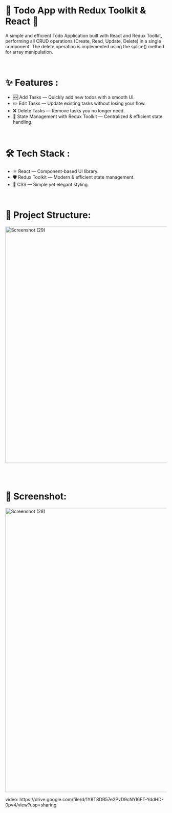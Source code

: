 <h1>📝 Todo App with Redux Toolkit & React 🚀</h1>
<p> A simple and efficient Todo Application built with React and Redux Toolkit, performing all CRUD operations (Create, Read, Update, Delete) in a single component. The delete operation is implemented using the splice() method for array manipulation.</p>
<br>
<h1>✨ Features :</h1>
<ul>
  <li>🆕  Add Tasks — Quickly add new todos with a smooth UI.</li>
  <li>✏️ Edit Tasks — Update existing tasks without losing your flow.</li>
  <li>❌ Delete Tasks — Remove tasks you no longer need.</li>
  <li>💾 State Management with Redux Toolkit — Centralized & efficient state handling.</li>
</ul>
<br>
<h1>🛠️ Tech Stack :</h1>
<ul>
  <li>⚛️ React — Component-based UI library.</li>
  <li>🛡️ Redux Toolkit — Modern & efficient state management.</li>
  <li>🎨 CSS — Simple yet elegant styling.</li>
</ul>
<br>
<h1>📂 Project Structure:</h1>
<img width="1357" height="737" alt="Screenshot (29)" src="https://github.com/user-attachments/assets/3a1750d8-9bd7-4eaa-a307-7485d9448379" />

<br> <br>
<h1>📸 Screenshot:</h1>
<img width="1920" height="886" alt="Screenshot (28)" src="https://github.com/user-attachments/assets/465a622a-087d-4847-9ed5-f4f2c1441a48" />
<p>video:  https://drive.google.com/file/d/1Y8T8DR57e2PvD9cNYI6FT-YddHD-0pv4/view?usp=sharing</p>
